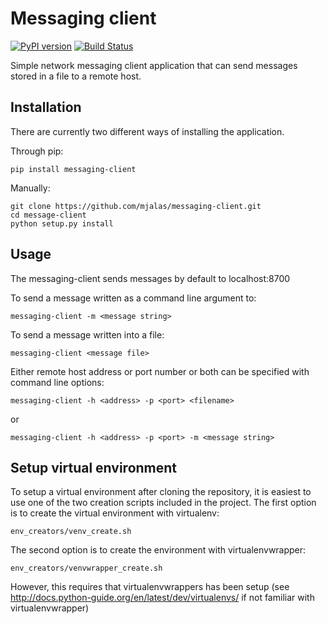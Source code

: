 # Messaging client
[![PyPI version](https://badge.fury.io/py/messaging-client.svg)](https://badge.fury.io/py/messaging-client)
[![Build Status](https://travis-ci.org/mjalas/messaging-client.svg?branch=master)](https://travis-ci.org/mjalas/messaging-client)

Simple network messaging client application that can send messages stored in a file to a remote host.

## Installation

There are currently two different ways of installing the application.

Through pip:
```
pip install messaging-client
```

Manually:
```
git clone https://github.com/mjalas/messaging-client.git
cd message-client
python setup.py install
```

## Usage

The messaging-client sends messages by default to localhost:8700

To send a message written as a command line argument to:
```
messaging-client -m <message string>
```

To send a message written into a file:
```
messaging-client <message file>
```

Either remote host address or port number or both can be specified with command line options:

```
messaging-client -h <address> -p <port> <filename>
```
or
```
messaging-client -h <address> -p <port> -m <message string>
```

## Setup virtual environment

To setup a virtual environment after cloning the repository, it is easiest to use one of the two creation scripts included in the project. The first option is to create the virtual environment with virtualenv:

```
env_creators/venv_create.sh
```

The second option is to create the environment with virtualenvwrapper:

```
env_creators/venvwrapper_create.sh
```

However, this requires that virtualenvwrappers has been setup (see http://docs.python-guide.org/en/latest/dev/virtualenvs/ if not familiar with virtualenvwrapper)